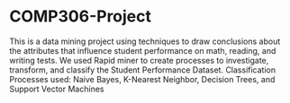 # COMP306-Project
This is a data mining project using techniques to draw conclusions about the attributes that influence student performance on math, reading, and writing tests.
We used Rapid miner to create processes to investigate, transform, and classify the Student Performance Dataset.
Classification Processes used: Naive Bayes, K-Nearest Neighbor, Decision Trees, and Support Vector Machines
